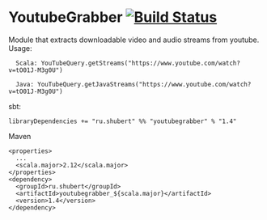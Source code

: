 # YoutubeGrabber [![Build Status](https://travis-ci.org/lure/YoutubeGrabber.svg?branch=master)](https://travis-ci.org/lure/YoutubeGrabber)

Module that extracts downloadable video and audio streams from youtube. 
Usage: 

```
  Scala: YouTubeQuery.getStreams("https://www.youtube.com/watch?v=tO01J-M3g0U")
  
  Java: YouTubeQuery.getJavaStreams("https://www.youtube.com/watch?v=tO01J-M3g0U")
``` 

sbt:
```
libraryDependencies += "ru.shubert" %% "youtubegrabber" % "1.4"
```

Maven 
```
<properties>
  ...
  <scala.major>2.12</scala.major>
</properties>
<dependency>
  <groupId>ru.shubert</groupId>
  <artifactId>youtubegrabber_${scala.major}</artifactId>
  <version>1.4</version>
</dependency>
```

